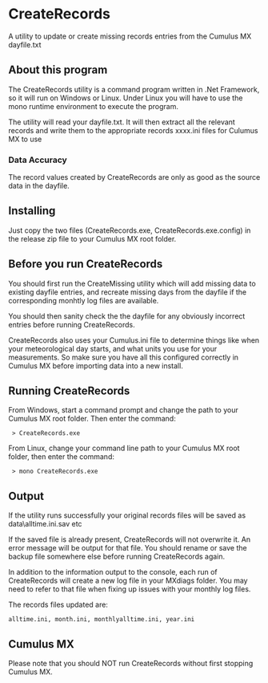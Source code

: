 # CreateRecords
A utility to update or create missing records entries from the Cumulus MX dayfile.txt

## About this program
The CreateRecords utility is a command program written in .Net Framework, so it will run on Windows or Linux. Under Linux you will have to use the mono runtime environment to execute the program.

The utility will read your dayfile.txt. It will then extract all the relevant records and write them to the appropriate records xxxx.ini files for Culumus MX to use

### Data Accuracy
The record values created by CreateRecords are only as good as the source data in the dayfile.

## Installing
Just copy the two files (CreateRecords.exe, CreateRecords.exe.config) in the release zip file to your Cumulus MX root folder.

## Before you run CreateRecords
You should first run the CreateMissing utility which will add missing data to existing dayfile entries, and recreate missing days from the dayfile if the corresponding monhtly log files are available.

You should then sanity check the the dayfile for any obviously incorrect entries before running CreateRecords.

CreateRecords also uses your Cumulus.ini file to determine things like when your meteorological day starts, and what units you use for your measurements. So make sure you have all this configured correctly in Cumulus MX before importing data into a new install.

## Running CreateRecords
From Windows, start a command prompt and change the path to your Cumulus MX root folder. Then enter the command:

` > CreateRecords.exe`

From Linux, change your command line path to your Cumulus MX root folder, then enter the command:

` > mono CreateRecords.exe`

## Output
If the utility runs successfully your original records files will be saved as data\alltime.ini.sav etc

If the saved file is already present, CreateRecords will not overwrite it. An error message will be output for that file. You should rename or save the backup file somewhere else before running CreateRecords again.

In addition to the information output to the console, each run of CreateRecords will create a new log file in your MXdiags folder. You may need to refer to that file when fixing up issues with your monthly log files.

The records files updated are:

`alltime.ini, month.ini, monthlyalltime.ini, year.ini`

## Cumulus MX
Please note that you should NOT run CreateRecords without first stopping Cumulus MX.

